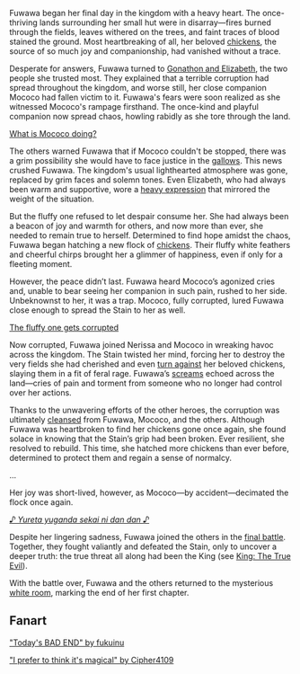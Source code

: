 Fuwawa began her final day in the kingdom with a heavy heart. The once-thriving lands surrounding her small hut were in disarray—fires burned through the fields, leaves withered on the trees, and faint traces of blood stained the ground. Most heartbreaking of all, her beloved [chickens](https://www.youtube.com/live/31OnEJrRDfU?feature=shared&t=394), the source of so much joy and companionship, had vanished without a trace.

Desperate for answers, Fuwawa turned to [Gonathon and Elizabeth](https://www.youtube.com/live/31OnEJrRDfU?feature=shared&t=808), the two people she trusted most. They explained that a terrible corruption had spread throughout the kingdom, and worse still, her close companion Mococo had fallen victim to it. Fuwawa's fears were soon realized as she witnessed Mococo's rampage firsthand. The once-kind and playful companion now spread chaos, howling rabidly as she tore through the land.

[What is Mococo doing?](#embed:https://www.youtube.com/embed/31OnEJrRDfU?si=Be-tl0XykKPAJTZ8&start=939)

The others warned Fuwawa that if Mococo couldn't be stopped, there was a grim possibility she would have to face justice in the [gallows](https://www.youtube.com/live/31OnEJrRDfU?feature=shared&t=1204). This news crushed Fuwawa. The kingdom's usual lighthearted atmosphere was gone, replaced by grim faces and solemn tones. Even Elizabeth, who had always been warm and supportive, wore a [heavy expression](https://www.youtube.com/live/31OnEJrRDfU?feature=shared&t=1298) that mirrored the weight of the situation.

But the fluffy one refused to let despair consume her. She had always been a beacon of joy and warmth for others, and now more than ever, she needed to remain true to herself. Determined to find hope amidst the chaos, Fuwawa began hatching a new flock of [chickens](https://www.youtube.com/live/31OnEJrRDfU?feature=shared&t=2002). Their fluffy white feathers and cheerful chirps brought her a glimmer of happiness, even if only for a fleeting moment.

However, the peace didn’t last. Fuwawa heard Mococo’s agonized cries and, unable to bear seeing her companion in such pain, rushed to her side. Unbeknownst to her, it was a trap. Mococo, fully corrupted, lured Fuwawa close enough to spread the Stain to her as well.

[The fluffy one gets corrupted](#embed:https://www.youtube.com/embed/31OnEJrRDfU?si=q2tl8yV-u4MXCXum&start=2792)

Now corrupted, Fuwawa joined Nerissa and Mococo in wreaking havoc across the kingdom. The Stain twisted her mind, forcing her to destroy the very fields she had cherished and even [turn against](https://www.youtube.com/live/31OnEJrRDfU?feature=shared&t=2925) her beloved chickens, slaying them in a fit of feral rage. Fuwawa’s [screams](https://www.youtube.com/live/31OnEJrRDfU?feature=shared&t=3519) echoed across the land—cries of pain and torment from someone who no longer had control over her actions.

Thanks to the unwavering efforts of the other heroes, the corruption was ultimately [cleansed](https://www.youtube.com/live/31OnEJrRDfU?feature=shared&t=3973) from Fuwawa, Mococo, and the others. Although Fuwawa was heartbroken to find her chickens gone once again, she found solace in knowing that the Stain’s grip had been broken. Ever resilient, she resolved to rebuild. This time, she hatched more chickens than ever before, determined to protect them and regain a sense of normalcy.

...

Her joy was short-lived, however, as Mococo—by accident—decimated the flock once again.

[_♪ Yureta yuganda sekai ni dan dan ♪_](#embed:https://www.youtube.com/embed/31OnEJrRDfU?si=7TsPwSbv9amxpvre&start=7268)

Despite her lingering sadness, Fuwawa joined the others in the [final battle](https://www.youtube.com/live/31OnEJrRDfU?feature=shared&t=7996). Together, they fought valiantly and defeated the Stain, only to uncover a deeper truth: the true threat all along had been the King (see [King: The True Evil](#node:king-of-libestal)).

With the battle over, Fuwawa and the others returned to the mysterious [white room](https://www.youtube.com/live/31OnEJrRDfU?feature=shared&t=9750), marking the end of her first chapter.

## Fanart

["Today's BAD END" by fukuinu](https://x.com/fukuinu_daddy/status/1832666640334405679)

["I prefer to think it's magical" by Cipher4109](https://x.com/cipher4109/status/1833511205211959600)
